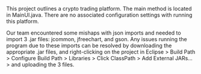 
This project outlines a crypto trading platform. The main method is located in MainUI.java. There are no associated configuration settings with running this platform.

Our team encountered some mishaps with json imports and needed to import 3 .jar files: jcommon, jfreechart, and gson. Any issues running the program due to these imports can be resolved by downloading the appropriate .jar files, and right-clicking on the project in Eclipse > Build Path > Configure Build Path > Libraries > Click ClassPath > Add External JARs... > and uploading the 3 files. 
